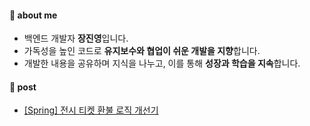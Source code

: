 #### 👋 about me 
- 백엔드 개발자 **장진영**입니다.
- 가독성을 높인 코드로 **유지보수와 협업이 쉬운 개발을 지향**합니다.
- 개발한 내용을 공유하며 지식을 나누고, 이를 통해 **성장과 학습을 지속**합니다.

#### 📝 post

- [[Spring] 전시 티켓 환불 로직 개선기](https://dev5.tistory.com/3)

<!--
- [[주라벨] @FeignClient 유연한 소셜 로그인 구현 (with. 카카오)](https://jinyngg.tistory.com/40)
- [[Hibernate] Migration of 5.4.32.FINAL to 6.5.2.FINAL ISSUE](https://jinyngg.tistory.com/37)
- [[아파트너] 웹 알림 구현, 스프링 이벤트 리스너 트랜잭션 전파 속성과 @TransactionalEventListener](https://jinyngg.tistory.com/33)
- [[펫누리] Ranking Algorithm를 통한 인기순 조회 구현(with. View Table)](https://jinyngg.tistory.com/23)
- [[KISA] 사물인터넷 제품 보안 인증 (with. Checkmarx)](https://jinyngg.tistory.com/9)
-->















<!-- center alignment START # # # # # -->
<div align="center">

<!-- capsule-render 
![header](https://capsule-render.vercel.app/api?type=Waving&color=auto&height=300&section=header&text=John's%20Github&fontSize=90)
  -->
<!-- @TODO

-->
  

<!-- badge test
<img src="https://img.shields.io/badge/Java-blue?style=flat-square&logo=Java&logoColor=white"/> <img src="https://img.shields.io/badge/Spring-lightgreen?style=flat-square&logo=Spring&logoColor=white"/> <img src="https://img.shields.io/badge/Spring%20boot-green?style=flat-square&logo=SpringBoot&logoColor=white"/> <img src="https://img.shields.io/badge/Oracle-Pink?style=flat-square&logo=Oracle&logoColor=white"/>

🎨SNS🎨
  
[![Blog Badge](http://img.shields.io/badge/-Blog-lightgreen?style=flat-square&logo=Naver&link=https://blog.naver.com/jinyngg)](https://blog.naver.com/jinyngg) [![Velog Badge](http://img.shields.io/badge/-Velog-yellow?style=flat-square&logo=Velog&link=https://velog.io/@jinyngg)](https://velog.io/@jinyngg) [![Instagram Badge](http://img.shields.io/badge/-Insta-pink?style=flat-square&logo=Instagram&link=https://www.instagram.com/)](https://www.instagram.com/)
 -->
</div>
<!-- # # # # # center alignment END -->

<!-- 
- 👋 Hi, I’m @jinyngg
- 👀 I’m interested in ...
- 🌱 I’m currently learning ...
- 💞️ I’m looking to collaborate on ...
- 📫 How to reach me ...


